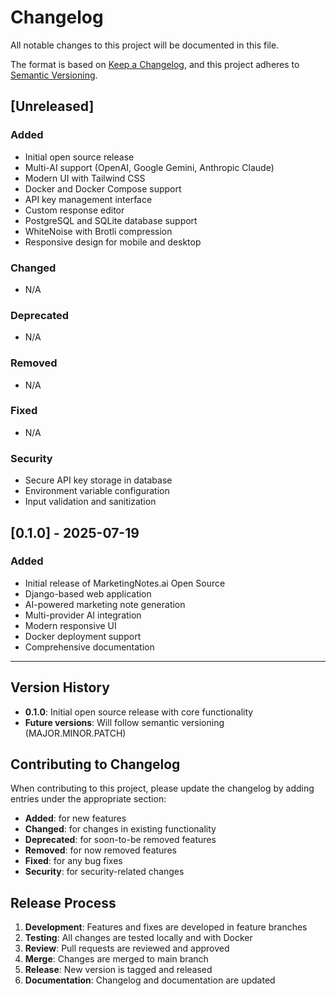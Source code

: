 # Changelog

All notable changes to this project will be documented in this file.

The format is based on [Keep a Changelog](https://keepachangelog.com/en/1.0.0/),
and this project adheres to [Semantic Versioning](https://semver.org/spec/v2.0.0.html).

## [Unreleased]

### Added
- Initial open source release
- Multi-AI support (OpenAI, Google Gemini, Anthropic Claude)
- Modern UI with Tailwind CSS
- Docker and Docker Compose support
- API key management interface
- Custom response editor
- PostgreSQL and SQLite database support
- WhiteNoise with Brotli compression
- Responsive design for mobile and desktop

### Changed
- N/A

### Deprecated
- N/A

### Removed
- N/A

### Fixed
- N/A

### Security
- Secure API key storage in database
- Environment variable configuration
- Input validation and sanitization

## [0.1.0] - 2025-07-19

### Added
- Initial release of MarketingNotes.ai Open Source
- Django-based web application
- AI-powered marketing note generation
- Multi-provider AI integration
- Modern responsive UI
- Docker deployment support
- Comprehensive documentation

---

## Version History

- **0.1.0**: Initial open source release with core functionality
- **Future versions**: Will follow semantic versioning (MAJOR.MINOR.PATCH)

## Contributing to Changelog

When contributing to this project, please update the changelog by adding entries under the appropriate section:

- **Added**: for new features
- **Changed**: for changes in existing functionality
- **Deprecated**: for soon-to-be removed features
- **Removed**: for now removed features
- **Fixed**: for any bug fixes
- **Security**: for security-related changes

## Release Process

1. **Development**: Features and fixes are developed in feature branches
2. **Testing**: All changes are tested locally and with Docker
3. **Review**: Pull requests are reviewed and approved
4. **Merge**: Changes are merged to main branch
5. **Release**: New version is tagged and released
6. **Documentation**: Changelog and documentation are updated 